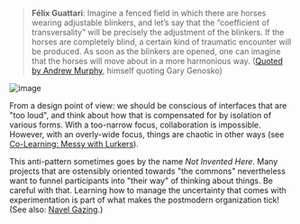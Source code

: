 > **Félix Guattari**: Imagine a fenced field in which there are horses
> wearing adjustable blinkers, and let’s say that the “coefficient of
> transversality” will be precisely the adjustment of the blinkers. If
> the horses are completely blind, a certain kind of traumatic encounter
> will be produced. As soon as the blinkers are opened, one can imagine
> that the horses will move about in a more harmonious way. ([Quoted by
> Andrew Murphy](http://nine.fibreculturejournal.org/), himself quoting
> Gary Genosko)

![image](http://upload.wikimedia.org/wikipedia/commons/d/dd/Muybridge_race_horse_animated.gif)

From a design point of view: we should be conscious of interfaces that
are "too loud", and think about how that is compensated for by isolation
of various forms. With a too-narrow focus, collaboration is impossible.
However, with an overly-wide focus, things are chaotic in other ways
(see [Co-Learning: Messy with
Lurkers](http://peeragogy.org/practice/antipatterns/co-learning-messy-with-lurkers/ "Messy with Lurkers")).

This anti-pattern sometimes goes by the name *Not Invented Here*. Many
projects that are ostensibly oriented towards "the commons" nevertheless
want to funnel participants into "their way" of thinking about things.
Be careful with that. Learning how to manage the uncertainty that comes
with experimentation is part of what makes the postmodern organization
tick! (See also: [Navel
Gazing](http://peeragogy.org/antipatterns/navel-gazing/).)
